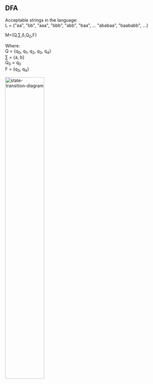 ## DFA

Acceptable strings in the language:\
L = {"aa", "bb", "aaa", "bbb", "abb", "baa", ... "ababaa", "baababb", ...}

M=(Q,∑,δ,Q<sub>0</sub>,F)

Where:\
Q = {q<sub>0</sub>, q<sub>1</sub>, q<sub>2</sub>, q<sub>3</sub>, q<sub>4</sub>} \
∑ = {a, b} \
Q<sub>0</sub> = q<sub>0</sub> \
F = {q<sub>3</sub>, q<sub>4</sub>}

<img src="https://user-images.githubusercontent.com/88186541/127689448-d5642a99-84f8-4006-93d4-b4372f2e5b45.png" alt="state-transition-diagram" width="50%"/>

